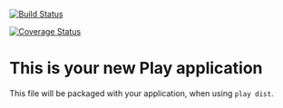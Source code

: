 [![Build Status](https://travis-ci.org/Kuchitama/MyTime.png)](https://travis-ci.org/Kuchitama/MyTime)

[![Coverage Status](https://coveralls.io/repos/Kuchitama/MyTime/badge.png?branch=master)](https://coveralls.io/r/Kuchitama/MyTime?branch=master)


This is your new Play application
=====================================

This file will be packaged with your application, when using `play dist`.

